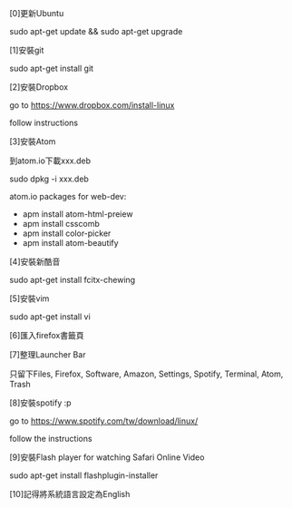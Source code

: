 ﻿[0]更新Ubuntu

sudo apt-get update && sudo apt-get upgrade

[1]安裝git

sudo apt-get install git

[2]安裝Dropbox

go to https://www.dropbox.com/install-linux

follow instructions

[3]安裝Atom

到atom.io下載xxx.deb

sudo dpkg -i xxx.deb

atom.io packages for web-dev:
- apm install atom-html-preiew
- apm install csscomb
- apm install color-picker
- apm install atom-beautify

[4]安裝新酷音

sudo apt-get install fcitx-chewing

[5]安裝vim

sudo apt-get install vi

[6]匯入firefox書籤頁

[7]整理Launcher Bar

只留下Files, Firefox, Software, Amazon, Settings, Spotify, Terminal, Atom, Trash

[8]安裝spotify :p

go to https://www.spotify.com/tw/download/linux/

follow the instructions

[9]安裝Flash player for watching Safari Online Video

sudo apt-get install flashplugin-installer 

[10]記得將系統語言設定為English

